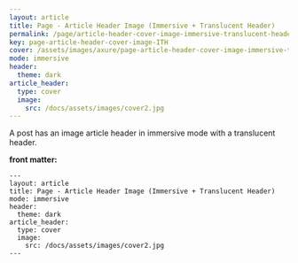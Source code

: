 ```yaml
---
layout: article
title: Page - Article Header Image (Immersive + Translucent Header)
permalink: /page/article-header-cover-image-immersive-translucent-header.html
key: page-article-header-cover-image-ITH
cover: /assets/images/axure/page-article-header-cover-image-immersive-translucent-header.jpg
mode: immersive
header:
  theme: dark
article_header:
  type: cover
  image:
    src: /docs/assets/images/cover2.jpg
---
```


A post has an image article header in immersive mode with a translucent header.

<!--more-->

<style>
  .page__header .header__brand path {
    fill: rgba(255, 255, 255, .95);
  }
</style>

**front matter:**

    ---
    layout: article
    title: Page - Article Header Image (Immersive + Translucent Header)
    mode: immersive
    header:
      theme: dark
    article_header:
      type: cover
      image:
        src: /docs/assets/images/cover2.jpg
    ---
